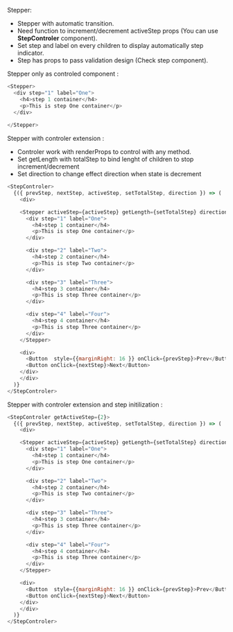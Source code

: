Stepper: 

  * Stepper with automatic transition.
  * Need function to increment/decrement activeStep props (You can use <b>StepControler</b> component).
  * Set step and label on every children to display automatically step indicator.
  * Step has props to pass validation design (Check step component).


Stepper only as controled component :

```js
<Stepper>
  <div step="1" label="One">
    <h4>step 1 container</h4>
    <p>This is step One container</p>
  </div>
 
</Stepper>
```

Stepper with controler extension :

  * Controler work with renderProps to control with any method.
  * Set getLength with totalStep to bind lenght of children to stop increment/decrement
  * Set direction to change effect direction when state is decrement

```js
<StepControler>
  {({ prevStep, nextStep, activeStep, setTotalStep, direction }) => (
    <div>

    <Stepper activeStep={activeStep} getLength={setTotalStep} direction={direction}>
      <div step="1" label="One">
        <h4>step 1 container</h4>
        <p>This is step One container</p>
      </div>

      <div step="2" label="Two">
        <h4>step 2 container</h4>
        <p>This is step Two container</p>
      </div>

      <div step="3" label="Three">
        <h4>step 3 container</h4>
        <p>This is step Three container</p>
      </div>

      <div step="4" label="Four">
        <h4>step 4 container</h4>
        <p>This is step Three container</p>
      </div>
    </Stepper>

    <div>
      <Button  style={{marginRight: 16 }} onClick={prevStep}>Prev</Button>
      <Button onClick={nextStep}>Next</Button>
    </div>
    </div>
  )}
</StepControler>
```

Stepper with controler extension and step initilization  :

```js
<StepControler getActiveStep={2}>
  {({ prevStep, nextStep, activeStep, setTotalStep, direction }) => (
    <div>

    <Stepper activeStep={activeStep} getLength={setTotalStep} direction={direction}>
      <div step="1" label="One">
        <h4>step 1 container</h4>
        <p>This is step One container</p>
      </div>

      <div step="2" label="Two">
        <h4>step 2 container</h4>
        <p>This is step Two container</p>
      </div>

      <div step="3" label="Three">
        <h4>step 3 container</h4>
        <p>This is step Three container</p>
      </div>

      <div step="4" label="Four">
        <h4>step 4 container</h4>
        <p>This is step Three container</p>
      </div>
    </Stepper>

    <div>
      <Button  style={{marginRight: 16 }} onClick={prevStep}>Prev</Button>
      <Button onClick={nextStep}>Next</Button>
    </div>
    </div>
  )}
</StepControler>
```
